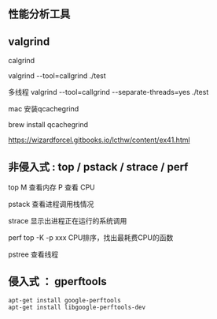## 性能分析工具

## valgrind 

calgrind

valgrind --tool=callgrind ./test

多线程 valgrind --tool=callgrind --separate-threads=yes ./test


mac 安装qcachegrind

brew install qcachegrind

https://wizardforcel.gitbooks.io/lcthw/content/ex41.html

## 非侵入式 : top / pstack / strace / perf

top M 查看内存 P 查看 CPU

pstack 查看进程调用栈情况

strace 显示出进程正在运行的系统调用

perf top -K -p xxx CPU排序，找出最耗费CPU的函数

pstree 查看线程

## 侵入式 ： gperftools


```
apt-get install google-perftools
apt-get install libgoogle-perftools-dev
```